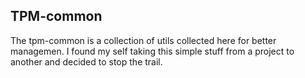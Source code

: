## TPM-common

The tpm-common is a collection of utils collected here for better managemen. I found my self taking this simple stuff from a project to another and decided to stop the trail.

